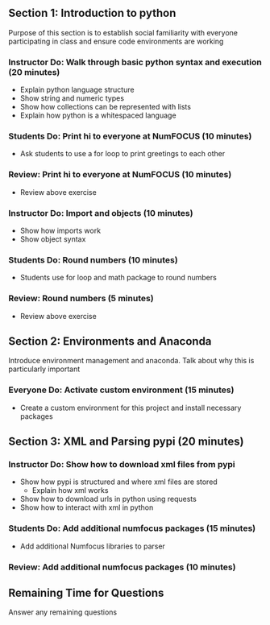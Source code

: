 ## Section 1: Introduction to python 
Purpose of this section is to establish social familiarity with everyone
participating in class and ensure code environments are working

### Instructor Do: Walk through basic python syntax and execution (20 minutes)
* Explain python language structure
* Show string and numeric types
* Show how collections can be represented with lists
* Explain how python is a whitespaced language

### Students Do: Print hi to everyone at NumFOCUS (10 minutes)
* Ask students to use a for loop to print greetings to each other

### Review: Print hi to everyone at NumFOCUS (10 minutes)
* Review above exercise

### Instructor Do: Import and objects (10 minutes)
* Show how imports work
* Show object syntax

### Students Do: Round numbers (10 minutes)
* Students use for loop and math package to round numbers

### Review: Round numbers (5 minutes)
* Review above exercise

## Section 2: Environments and Anaconda
Introduce environment management and anaconda. Talk about why this is 
particularly important

### Everyone Do: Activate custom environment (15 minutes)
* Create a custom environment for this project and install necessary packages

## Section 3: XML and Parsing pypi (20 minutes)
### Instructor Do: Show how to download xml files from pypi
* Show how pypi is structured and where xml files are stored
  * Explain how xml works
* Show how to download urls in python using requests
* Show how to interact with xml in python

### Students Do: Add additional numfocus packages (15 minutes)
* Add additional Numfocus libraries to parser

### Review: Add additional numfocus packages (10 minutes)

## Remaining Time for Questions
Answer any remaining questions


